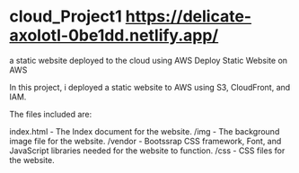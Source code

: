 # cloud_Project1 https://delicate-axolotl-0be1dd.netlify.app/
a static website deployed to the cloud using  AWS
Deploy Static Website on AWS

In this project, i deployed a static website to AWS using S3, CloudFront, and IAM.

The files included are: 

index.html - The Index document for the website.
/img - The background image file for the website.
/vendor - Bootssrap CSS framework, Font, and JavaScript libraries needed for the website to function.
/css - CSS files for the website.


